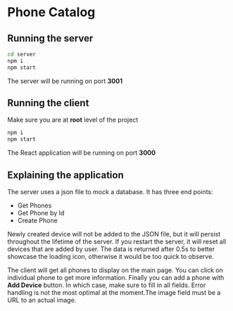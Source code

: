 # Phone Catalog
## Running the server
```sh
cd server
npm i
npm start
```
The server will be running on port **3001**
## Running the client
Make sure you are at **root** level of the project
```sh
npm i
npm start
```
The React application will be running on port **3000**
## Explaining the application
The server uses a json file to mock a database. It has three end points:
- Get Phones
- Get Phone by Id
- Create Phone

Newly created device will not be added to the JSON file, but it will persist throughout the lifetime of the server. If you restart the server, it will reset all devices that are added by user.
The data is returned after 0.5s to better showcase the loading icon, otherwise it would be too quick to observe.

The client will get all phones to display on the main page. You can click on individual phone to get more information. Finally you can add a phone with **Add Device** button. In which case, make sure to fill in all fields. Error handling is not the most optimal at the moment.The image field must be a URL to an actual image.
